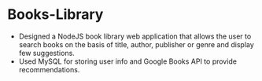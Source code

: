 # Books-Library
- Designed a NodeJS book library web application that allows the user to search books on the basis of title, author,
publisher or genre and display few suggestions.
- Used MySQL for storing user info and Google Books API to provide recommendations.
